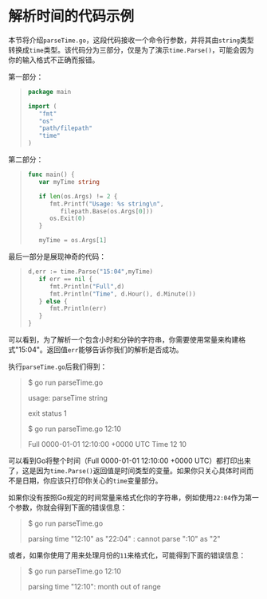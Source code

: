 # **解析时间的代码示例**

本节将介绍`parseTime.go`，这段代码接收一个命令行参数，并将其由`string`类型转换成`time`类型。该代码分为三部分，仅是为了演示`time.Parse()`，可能会因为你的输入格式不正确而报错。

第一部分：

> ```go
> package main
> 
> import (
>    "fmt"
>    "os"
>    "path/filepath"
>    "time"
> )
> ```

第二部分：

> ```go
> func main() {
>    var myTime string
> 
>    if len(os.Args) != 2 {
>       fmt.Printf("Usage: %s string\n",
>          filepath.Base(os.Args[0]))
>       os.Exit(0)
>    }
> 
>    myTime = os.Args[1]
> ```

最后一部分是展现神奇的代码：

> ```go
> d,err := time.Parse("15:04",myTime)
>    if err == nil {
>       fmt.Println("Full",d)
>       fmt.Println("Time", d.Hour(), d.Minute())
>    } else {
>       fmt.Println(err)
>    }
> }
> ```

可以看到，为了解析一个包含小时和分钟的字符串，你需要使用常量来构建格式"15:04"。返回值`err`能够告诉你我们的解析是否成功。

执行`parseTime.go`后我们得到：

> $ go run parseTime.go
>
> usage: parseTime string
>
> exit status 1
>
> $ go run parseTime.go 12:10
>
> Full 0000-01-01 12:10:00 +0000 UTC
> Time 12 10

可以看到Go将整个时间（Full 0000-01-01 12:10:00 +0000 UTC）都打印出来了，这是因为`time.Parse()`返回值是时间类型的变量。如果你只关心具体时间而不是日期，你应该只打印你关心的`time`变量部分。

如果你没有按照Go规定的时间常量来格式化你的字符串，例如使用`22:04`作为第一个参数，你就会得到下面的错误信息：

> $ go run parseTime.go
>
> parsing time "12:10" as "22:04" : cannot parse ":10" as "2"

或者，如果你使用了用来处理月份的`11`来格式化，可能得到下面的错误信息：

> $ go run parseTime.go 12:10
>
> parsing time "12:10": month out of range

